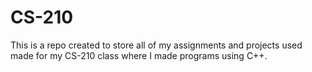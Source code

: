 # CS-210

This is a repo created to store all of my assignments and projects used made for my CS-210 class where I made programs using C++.